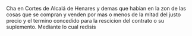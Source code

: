 Cha en Cortes de Alcalá de Henares y demas que habian en la zon de las cosas que se compran y venden por mas o menos de la mitad del justo precio y el termino concedido para la rescicion del contrato o su suplemento. Mediante lo cual redisis